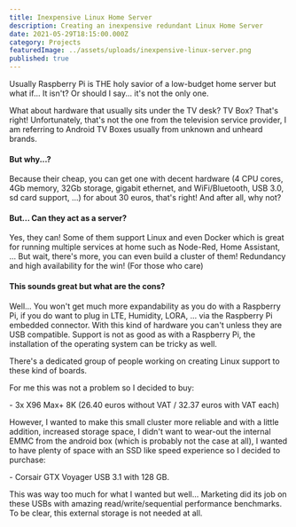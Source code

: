 ```yaml
---
title: Inexpensive Linux Home Server
description: Creating an inexpensive redundant Linux Home Server
date: 2021-05-29T18:15:00.000Z
category: Projects
featuredImage: ../assets/uploads/inexpensive-linux-server.png
published: true
---
```

Usually Raspberry Pi is THE holy savior of a low-budget home server but what if... It isn't? Or should I say... it's not the only one.

What about hardware that usually sits under the TV desk? TV Box? That's right! Unfortunately, that's not the one from the television service provider, I am referring to Android TV Boxes usually from unknown and unheard brands.

#### But why...?

Because their cheap, you can get one with decent hardware (4 CPU cores, 4Gb memory, 32Gb storage, gigabit ethernet, and WiFi/Bluetooth, USB 3.0, sd card support, ...) for about 30 euros, that's right! And after all, why not?

#### But... Can they act as a server? 

Yes, they can! Some of them support Linux and even Docker which is great for running multiple services at home such as Node-Red, Home Assistant, ...
But wait, there's more, you can even build a cluster of them! Redundancy and high availability for the win! (For those who care)

#### This sounds great but what are the cons? 

Well... You won't get much more expandability as you do with a Raspberry Pi, if you do want to plug in LTE, Humidity, LORA, ... via the Raspberry Pi embedded connector. With this kind of hardware you can't unless they are USB compatible. Support is not as good as with a Raspberry Pi, the installation of the operating system can be tricky as well.

T﻿here's a dedicated group of people working on creating Linux support to these kind of boards.  

For me this was not a problem so I decided to buy: 

\- 3x X96 Max+ 8K (26.40 euros without VAT / 32.37 euros with VAT each)

However, I wanted to make this small cluster more reliable and with a little addition, increased storage space, I didn't want to wear-out the internal EMMC from the android box (which is probably not the case at all), I wanted to have plenty of space with an SSD like speed experience so I decided to purchase:  

\- Corsair GTX Voyager USB 3.1 with 128 GB. 

This was way too much for what I wanted but well... Marketing did its job on these USBs with amazing read/write/sequential performance benchmarks. To be clear, this external storage is not needed at all.